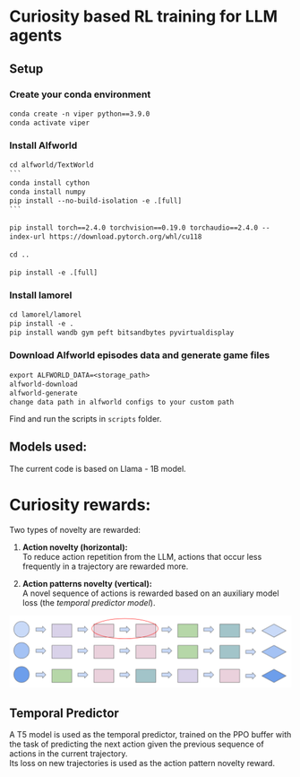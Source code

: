 # Curiosity based RL training for LLM agents



## Setup
### Create your conda environment

    conda create -n viper python==3.9.0
    conda activate viper

### Install Alfworld

    cd alfworld/TextWorld
    ```
    conda install cython
    conda install numpy
    pip install --no-build-isolation -e .[full]
    ```

    pip install torch==2.4.0 torchvision==0.19.0 torchaudio==2.4.0 --index-url https://download.pytorch.org/whl/cu118

    cd ..

    pip install -e .[full]
### Install lamorel
    cd lamorel/lamorel
    pip install -e .
    pip install wandb gym peft bitsandbytes pyvirtualdisplay

### Download Alfworld episodes data and generate game files
    export ALFWORLD_DATA=<storage_path>
    alfworld-download
    alfworld-generate
    change data path in alfworld configs to your custom path

Find and run the scripts in `scripts` folder.

## Models used:
The current code is based on Llama - 1B model.

# Curiosity rewards:
Two types of novelty are rewarded:

1. **Action novelty (horizontal):**  
   To reduce action repetition from the LLM, actions that occur less frequently in a trajectory are rewarded more.

2. **Action patterns novelty (vertical):**  
   A novel sequence of actions is rewarded based on an auxiliary model loss (the *temporal predictor model*).

![Figure](Assets/hor_ver_novelty.png)

## Temporal Predictor

A T5 model is used as the temporal predictor, trained on the PPO buffer with the task of predicting the next action given the previous sequence of actions in the current trajectory.  
Its loss on new trajectories is used as the action pattern novelty reward.

